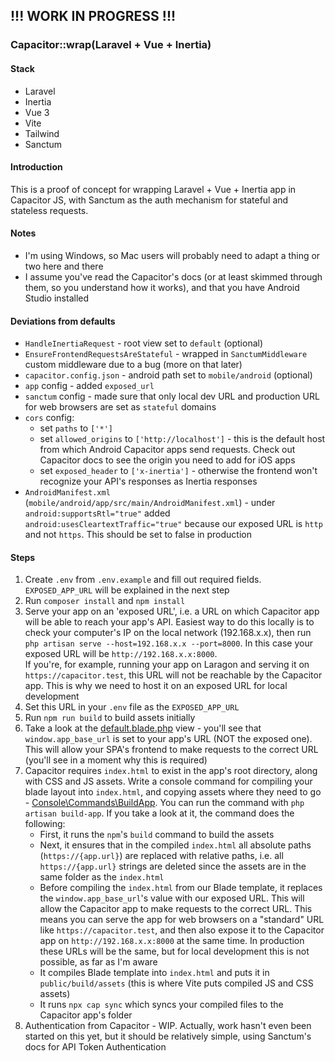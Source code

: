 ## !!! WORK IN PROGRESS !!!

### Capacitor::wrap(Laravel + Vue + Inertia)

#### Stack
- Laravel
- Inertia
- Vue 3
- Vite
- Tailwind
- Sanctum

#### Introduction
This is a proof of concept for wrapping Laravel + Vue + Inertia app in Capacitor JS, with Sanctum as the auth mechanism for
stateful and stateless requests.

#### Notes
- I'm using Windows, so Mac users will probably need to adapt a thing or two here and there
- I assume you've read the Capacitor's docs (or at least skimmed through them, so you understand how it works), and that you have Android Studio installed

#### Deviations from defaults
- `HandleInertiaRequest` - root view set to `default` (optional)
- `EnsureFrontendRequestsAreStateful` - wrapped in `SanctumMiddleware` custom middleware due to a bug (more on that later)
- `capacitor.config.json` - android path set to `mobile/android` (optional)
- `app` config - added `exposed_url`
- `sanctum` config - made sure that only local dev URL and production URL for web browsers are set as `stateful` domains 
- `cors` config:
    - set `paths` to `['*']`
    - set `allowed_origins` to `['http://localhost']` - this is the default host from which Android Capacitor apps send requests. Check out Capacitor docs to see the origin you need to add for iOS apps
    - set `exposed_header` to `['x-inertia']` - otherwise the frontend won't recognize your API's responses as Inertia responses
- `AndroidManifest.xml` (`mobile/android/app/src/main/AndroidManifest.xml`) - under `android:supportsRtl="true"` added `android:usesCleartextTraffic="true"` because our exposed URL is `http` and not `https`. This should be set to false in production

#### Steps
1. Create `.env` from `.env.example` and fill out required fields. `EXPOSED_APP_URL` will be explained in the next step
2. Run `composer install` and `npm install`
3. Serve your app on an 'exposed URL', i.e. a URL on which Capacitor app will be able to reach your app's API. Easiest way to do this locally is to check your computer's IP on the local network (192.168.x.x), then run `php artisan serve --host=192.168.x.x --port=8000`. In this case your exposed URL will be `http://192.168.x.x:8000`.   
If you're, for example, running your app on Laragon and serving it on `https://capacitor.test`, this URL will not be reachable by the Capacitor app. This is why we need to host it on an exposed URL for local development
4. Set this URL in your `.env` file as the `EXPOSED_APP_URL`
5. Run `npm run build` to build assets initially
6. Take a look at the [default.blade.php](https://github.com/GTCrais/capacitor-inertia-vue-laravel/blob/master/resources/views/default.blade.php) view - you'll see that `window.app_base_url` is set to your app's URL (NOT the exposed one). This will allow your SPA's frontend to make requests to the correct URL (you'll see in a moment why this is required)
7. Capacitor requires `index.html` to exist in the app's root directory, along with CSS and JS assets. Write a console command for compiling your blade layout into `index.html`, and copying assets where they need to go - [Console\Commands\BuildApp](https://github.com/GTCrais/capacitor-inertia-vue-laravel/blob/master/app/Console/Commands/BuildApp.php). You can run the command with `php artisan build-app`. If you take a look at it, the command does the following:
    - First, it runs the `npm`'s `build` command to build the assets
    - Next, it ensures that in the compiled `index.html` all absolute paths (`https://{app.url}`) are replaced with relative paths, i.e. all `https://{app.url}` strings are deleted since the assets are in the same folder as the `index.html`
    - Before compiling the `index.html` from our Blade template, it replaces the `window.app_base_url`'s value with our exposed URL. This will allow the Capacitor app to make requests to the correct URL. This means you can serve the app for web browsers on a "standard" URL like `https://capacitor.test`, and then also expose it to the Capacitor app on `http://192.168.x.x:8000` at the same time. In production these URLs will be the same, but for local development this is not possible, as far as I'm aware
    - It compiles Blade template into `index.html` and puts it in `public/build/assets` (this is where Vite puts compiled JS and CSS assets)
    - It runs `npx cap sync` which syncs your compiled files to the Capacitor app's folder
8. Authentication from Capacitor - WIP. Actually, work hasn't even been started on this yet, but it should be relatively simple, using Sanctum's docs for API Token Authentication